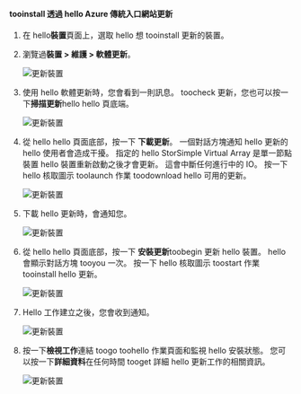 <!--author=alkohli last changed: 09/02/16 -->

#### <a name="tooinstall-updates-via-hello-azure-classic-portal"></a>tooinstall 透過 hello Azure 傳統入口網站更新
1. 在 hello**裝置**頁面上，選取 hello 想 tooinstall 更新的裝置。
2. 瀏覽過**裝置 > 維護 > 軟體更新**。
   
    ![更新裝置](../includes/media/storsimple-ova-install-update-via-portal/azupdate1m.png)  
3. 使用 hello 軟體更新時，您會看到一則訊息。 toocheck 更新，您也可以按一下**掃描更新**hello hello 頁底端。
   
    ![更新裝置](../includes/media/storsimple-ova-install-update-via-portal/azupdate2m.png)
4. 從 hello hello 頁面底部，按一下 **下載更新**。 一個對話方塊通知 hello 更新的 hello 使用者會造成干擾。 指定的 hello StorSimple Virtual Array 是單一節點裝置 hello 裝置重新啟動之後才會更新。 這會中斷任何進行中的 IO。 按一下 hello 核取圖示 toolaunch 作業 toodownload hello 可用的更新。 
   
    ![更新裝置](../includes/media/storsimple-ova-install-update-via-portal/azupdate3m.png)
5. 下載 hello 更新時，會通知您。 
   
    ![更新裝置](../includes/media/storsimple-ova-install-update-via-portal/azupdate6m.png)
6. 從 hello hello 頁面底部，按一下 **安裝更新**toobegin 更新 hello 裝置。 hello 會顯示對話方塊 tooyou 一次。 按一下 hello 核取圖示 toostart 作業 tooinstall hello 更新。 
   
    ![更新裝置](../includes/media/storsimple-ova-install-update-via-portal/azupdate7m.png) 
7. Hello 工作建立之後，您會收到通知。 
   
    ![更新裝置](../includes/media/storsimple-ova-install-update-via-portal/azupdate8m.png)
8. 按一下**檢視工作**連結 toogo toohello 作業頁面和監視 hello 安裝狀態。 您可以按一下**詳細資料**在任何時間 tooget 詳細 hello 更新工作的相關資訊。 
   
    ![更新裝置](../includes/media/storsimple-ova-install-update-via-portal/azupdate9m.png)

